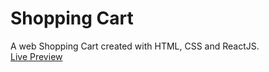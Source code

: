 # Shopping Cart
A web Shopping Cart created with HTML, CSS and ReactJS. <br>
[Live Preview](https://sensational-vacherin-88bd41.netlify.app/)


